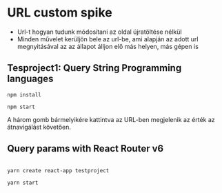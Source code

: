 # URL custom spike

- Url-t hogyan tudunk módosítani az oldal újratöltése nélkül
- Minden művelet kerüljön bele az url-be, ami alapján az adott url megnyitásával az az állapot álljon elő más helyen, más gépen is

## Tesproject1: Query String Programming languages

```
npm install

npm start

```

A három gomb bármelyikére kattintva az URL-ben megjelenik az érték az átnavigálást követően.


## Query params with React Router v6

```

yarn create react-app testproject

yarn start

```